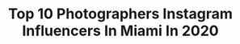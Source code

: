 ---
title: Top 10 Photographers Instagram Influencers In Miami In 2020
description: >-
  Find top photographers Instagram influencers in Miami in 2020. Most popular hashtags: #youtube #lifestyle #miami #artist.
platform: Instagram
profiles:
  - username: "danieleguren"
    fullname: >-
      Daniel André Eguren
    location: "United States"
    followers: 29289
    engagement: 569
    commentsToLikes: 0.029485
    id: ck13bqjk5wp4o0i19oqup00np
    verified: false
    hashtags: "#soon, #directedbydanieleguren"
  - username: "sukeyselva"
    fullname: >-
      Sukey Selva
    location: "United States"
    followers: 25682
    engagement: 135
    commentsToLikes: 0.045349
    id: ck5hmw7jhmqin0i11t1dqnexa
    verified: false
    hashtags: "#oldiebutgoodie"
  - username: "cashmere_images"
    fullname: >-
      Etienne
    location: "United States"
    followers: 7785
    engagement: 449
    commentsToLikes: 0.051337
    id: ck0w6bwfa7uhd0i1930b4jmdp
    verified: false
    hashtags: "#tamron, #magbeam, #daniabeach, #miamiasianmodel"
  - username: "sflatam"
    fullname: >-
      Street Fashion Latam™
    location: "United States"
    followers: 11436
    engagement: 166
    commentsToLikes: 0.006794
    id: ck5zwgiwd63800i14qf7f4n4z
    verified: false
    hashtags: "#mambanegra, #world, #officil, #rainbow"
  - username: "shayymarjackson"
    fullname: >-
      Shaymar Jackson
    location: "United States"
    followers: 9276
    engagement: 431
    commentsToLikes: 0.039082
    id: ck6ty1q5616gj0j71rfcgm94z
    verified: false
    hashtags: "#musicartist, #producers, #shaysworld, #drip"
  - username: "nyc.dolly_"
    fullname: >-
      índíα❣️
    location: "United States"
    followers: 13540
    engagement: 462
    commentsToLikes: 0.051509
    id: ck5zwphzl6ji10i14eoddrkat
    verified: false
    hashtags: "#newyearsparty, #humor, #haha, #explore"
  - username: "88_vibes_"
    fullname: >-
      ⚡️88 VIBES⚡️
    location: "United States"
    followers: 17505
    engagement: 610
    commentsToLikes: 0.035941
    id: ck5hs51m5w04k0i11i72a7fvy
    verified: false
    hashtags: "#cinema, #modellingagency, #vintageinspired, #hollisterco"
  - username: "islandboiphotography"
    fullname: >-
      Joey Rosado
    location: "United States"
    followers: 252238
    engagement: 371
    commentsToLikes: 0.017540
    id: ck0tyvdnmo7vb0i19nx1lnwmb
    verified: true
    hashtags: "#flowers, #braids, #loclivin, #afro"
  - username: "shireensandoval"
    fullname: >-
      Shireen Sandoval
    location: "United States"
    followers: 15376
    engagement: 602
    commentsToLikes: 0.027098
    id: ck139h3xxl9lv0i19yjvs81sc
    verified: true
    hashtags: "#jewelry, #babesinbloom, #happyeaster, #gypsy"
  - username: "sergey_yusin"
    fullname: >-
      Miami Photographer
    location: "United States"
    followers: 16008
    engagement: 389
    commentsToLikes: 0.026167
    id: ckap5prudcnbt0i78cbtog0ky
    verified: false
    hashtags: ""
---